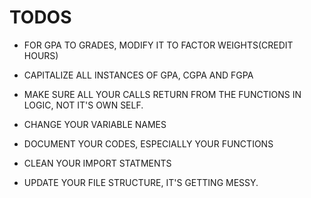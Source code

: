 # TODOS 
* FOR GPA TO GRADES, MODIFY IT TO FACTOR WEIGHTS(CREDIT HOURS)

* CAPITALIZE ALL INSTANCES OF GPA, CGPA AND FGPA
* MAKE SURE ALL YOUR CALLS RETURN FROM THE FUNCTIONS IN LOGIC, NOT IT'S OWN SELF.
* CHANGE YOUR VARIABLE NAMES
* DOCUMENT YOUR CODES, ESPECIALLY YOUR FUNCTIONS
* CLEAN YOUR IMPORT STATMENTS
* UPDATE YOUR FILE STRUCTURE, IT'S GETTING MESSY.